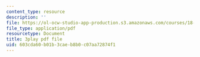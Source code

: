 ```yaml
---
content_type: resource
description: ''
file: https://ol-ocw-studio-app-production.s3.amazonaws.com/courses/18-650-statistics-for-applications-fall-2016/603cda60b01b3caeb8b0c07aa72874f1_k2inA31Gups.pdf
file_type: application/pdf
resourcetype: Document
title: 3play pdf file
uid: 603cda60-b01b-3cae-b8b0-c07aa72874f1
---
```

